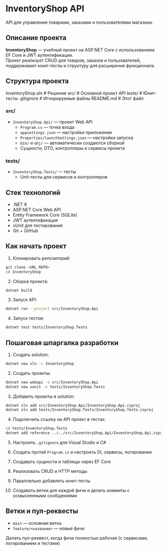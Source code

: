 
# InventoryShop API

API для управления товарами, заказами и пользователями магазина.

## Описание проекта
**InventoryShop** — учебный проект на ASP.NET Core с использованием EF Core и JWT аутентификации.  
Проект реализует CRUD для товаров, заказов и пользователей, поддерживает юнит-тесты и структуру для расширения функционала.

## Структура проекта

InventoryShop.sln          # Решение
src/                       # Основной проект API
tests/                     # Юнит-тесты
.gitignore                  # Игнорируемые файлы
README.md                  # Этот файл

### src/
- `InventoryShop.Api/` — проект Web API
  - `Program.cs` — точка входа
  - `appsettings.json` — настройки приложения
  - `Properties/launchSettings.json` — настройки запуска
  - `bin/` и `obj/` — автоматически создаются сборкой
  - Сущности, DTO, контроллеры и сервисы проекта

### tests/
- `InventoryShop.Tests/` — тесты
  - Unit-тесты для сервисов и контроллеров

## Стек технологий
- .NET 9
- ASP.NET Core Web API
- Entity Framework Core (SQLite)
- JWT аутентификация
- xUnit для тестирования
- Git + GitHub

## Как начать проект

1. Клонировать репозиторий:
```bash
git clone <URL_REPO>
cd InventoryShop
```

2. Сборка проекта:
```bash
dotnet build
```

3. Запуск API:
```bash
dotnet run --project src/InventoryShop.Api
```

4. Запуск тестов:
```bash
dotnet test tests/InventoryShop.Tests
```

## Пошаговая шпаргалка разработки

1. Создать solution:
```bash
dotnet new sln -n InventoryShop
```

2. Создать проекты:
```bash
dotnet new webapi -o src/InventoryShop.Api
dotnet new xunit -o tests/InventoryShop.Tests
```

3. Добавить проекты в solution:
```bash
dotnet sln add src/InventoryShop.Api/InventoryShop.Api.csproj
dotnet sln add tests/InventoryShop.Tests/InventoryShop.Tests.csproj
```

4. Подключить ссылку на API проект в тестах:
```bash
cd tests/InventoryShop.Tests
dotnet add reference ../../src/InventoryShop.Api/InventoryShop.Api.csproj
```

5. Настроить `.gitignore` для Visual Studio и C#

6. Создать пустой `Program.cs` и настроить DI, сервисы, логирование

7. Создавать сущности и таблицы через EF Core

8. Реализовать CRUD и HTTP методы

9. Параллельно добавлять юнит-тесты

10. Создавать ветки для каждой фичи и делать коммиты с осмысленными сообщениями

## Ветки и пул-реквесты

- `main` — основная ветка
- `feature/<название>` — новые фичи  

Делать пул-реквест, когда фича полностью рабочая (с сервисами, логированием и тестами)
